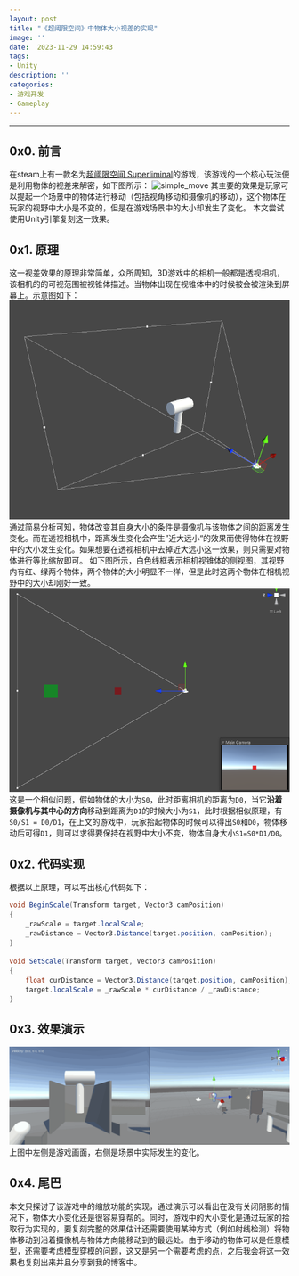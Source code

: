 ```yaml
---
layout: post
title: "《超阈限空间》中物体大小视差的实现"
image: ''
date:  2023-11-29 14:59:43
tags:
- Unity
description: ''
categories:
- 游戏开发
- Gameplay
---
```


---
## 0x0. 前言
在steam上有一款名为<a href="https://store.steampowered.com/app/1049410/_Superliminal/" target="blank">超阈限空间 Superliminal</a>的游戏，该游戏的一个核心玩法便是利用物体的视差来解密，如下图所示：
![simple_move](../assets/img/LookSame/steam_preview.gif)
其主要的效果是玩家可以提起一个场景中的物体进行移动（包括视角移动和摄像机的移动），这个物体在玩家的视野中大小是不变的，但是在游戏场景中的大小却发生了变化。
本文尝试使用Unity引擎复刻这一效果。

## 0x1. 原理
这一视差效果的原理非常简单，众所周知，3D游戏中的相机一般都是透视相机，该相机的的可视范围被视锥体描述。当物体出现在视锥体中的时候被会被渲染到屏幕上。示意图如下：
![5f123dd14593af3e60b6fbf117a86927.png](../assets/img/LookSame/5f123dd14593af3e60b6fbf117a86927.png)
通过简易分析可知，物体改变其自身大小的条件是摄像机与该物体之间的距离发生变化。而在透视相机中，距离发生变化会产生”近大远小“的效果而使得物体在视野中的大小发生变化。如果想要在透视相机中去掉近大远小这一效果，则只需要对物体进行等比缩放即可。
如下图所示，白色线框表示相机视锥体的侧视图，其视野内有红、绿两个物体，两个物体的大小明显不一样，但是此时这两个物体在相机视野中的大小却刚好一致。
![52e88009d2d75fb0c0ddfbce10bd50f0.png](../assets/img/LookSame/52e88009d2d75fb0c0ddfbce10bd50f0.png)
这是一个相似问题，假如物体的大小为`S0`，此时距离相机的距离为`D0`，当它**沿着摄像机与其中心的方向**移动到距离为`D1`的时候大小为`S1`，此时根据相似原理，有`S0/S1 = D0/D1`，在上文的游戏中，玩家拾起物体的时候可以得出`S0`和`D0`，物体移动后可得`D1`，则可以求得要保持在视野中大小不变，物体自身大小`S1=S0*D1/D0`。

## 0x2. 代码实现
根据以上原理，可以写出核心代码如下：
```csharp
void BeginScale(Transform target, Vector3 camPosition)
{
    _rawScale = target.localScale;
    _rawDistance = Vector3.Distance(target.position, camPosition);
}

void SetScale(Transform target, Vector3 camPosition)
{
    float curDistance = Vector3.Distance(target.position, camPosition);
    target.localScale = _rawScale * curDistance / _rawDistance;
}
```

## 0x3. 效果演示
![PixPin_2024-02-22_20-49-34.gif](../assets/img/LookSame/PixPin_2024-02-22_20-49-34.gif)
上图中左侧是游戏画面，右侧是场景中实际发生的变化。

## 0x4. 尾巴
本文只探讨了该游戏中的缩放功能的实现，通过演示可以看出在没有关闭阴影的情况下，物体大小变化还是很容易穿帮的。同时，游戏中的大小变化是通过玩家的拾取行为实现的，要复刻完整的效果估计还需要使用某种方式（例如射线检测）将物体移动到沿着摄像机与物体方向能移动到的最远处。由于移动的物体可以是任意模型，还需要考虑模型穿模的问题，这又是另一个需要考虑的点，之后我会将这一效果也复刻出来并且分享到我的博客中。
